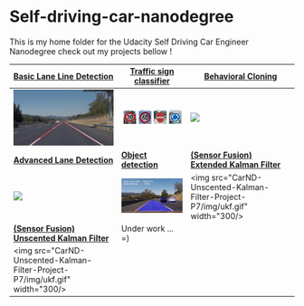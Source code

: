 # Self-driving-car-nanodegree
This is my home folder for the Udacity Self Driving Car Engineer Nanodegree check out my projects bellow !

| [Basic Lane Line Detection](https://github.com/Quentin-w/self-driving-car-nanodegree/tree/master/CarND-LaneLines-P1) | [Traffic sign classifier](https://github.com/Quentin-w/self-driving-car-nanodegree/tree/master/CarND-Traffic-Sign-Classifier-Project-P2) | [Behavioral Cloning](https://github.com/Quentin-w/self-driving-car-nanodegree/tree/master/CarND-Behavioral-Cloning-P3) |
| ------------------------------------------------------------ | ------------------------------------------------------------ | ------------------------------------------------------------ |
| [<img src="CarND-LaneLines-P1/gif/result.gif" width="300"/>](https://youtu.be/erhICgvs9CI) | <img src="CarND-Traffic-Sign-Classifier-Project-P2/imgs/websmallresult.png" width="330" /> | [<img src="CarND-Behavioral-Cloning-P3/img/gif.gif" width="360"/>](https://youtu.be/i4ejbgO7Bec) |
| [**Advanced Lane Detection**](https://github.com/Quentin-w/self-driving-car-nanodegree/tree/master/CarND-LaneLines-P1) | [**Object detection**](https://github.com/Quentin-w/self-driving-car-nanodegree/tree/master/CarND-Vehicle-Detection-P5) | [**(Sensor Fusion) Extended Kalman Filter**](https://github.com/Quentin-w/self-driving-car-nanodegree/tree/master/CarND-Extended-Kalman-Filter-Project-P6) |
| [<img src="CarND-Advanced-Lane-Lines-P4/output_images/gif.gif" width="300"/>](https://www.youtube.com/watch?v=aNl6vEPrNvk) | [<img src="CarND-Vehicle-Detection-P5/img/gif.gif" width="300"/>](https://www.youtube.com/watch?v=GByqxd0R35k) | <img src="CarND-Unscented-Kalman-Filter-Project-P7/img/ukf.gif" width="300/> |
| [**(Sensor Fusion) Unscented Kalman Filter**](https://github.com/Quentin-w/self-driving-car-nanodegree/tree/master/CarND-Vehicle-Detection-P5) | Under work ... =)                                            |                                                              |
| <img src="CarND-Unscented-Kalman-Filter-Project-P7/img/ukf.gif" width="300/> |                                                              |                                                              |



